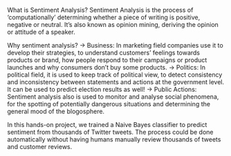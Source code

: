 What is Sentiment Analysis?
Sentiment Analysis is the process of ‘computationally’ determining whether a piece of writing is positive, negative or neutral. It’s also known as opinion mining, deriving the opinion or attitude of a speaker.

Why sentiment analysis?
-> Business: In marketing field companies use it to develop their strategies, to understand customers’ feelings towards products or brand, how people respond to their campaigns or product launches and why consumers don’t buy some
products.
-> Politics: In political field, it is used to keep track of political view, to detect consistency and inconsistency between statements and actions at the government level. It can be used to predict election results as well!
-> Public Actions: Sentiment analysis also is used to monitor and analyse social phenomena, for the spotting of potentially dangerous situations and determining the general mood of the blogosphere.

In this hands-on project, we trained a Naive Bayes classifier to predict sentiment from thousands of Twitter tweets. The process could be done automatically without having humans manually review thousands of tweets and customer reviews.
